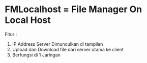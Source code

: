 # FMLocalhost = File Manager On Local Host

Fitur :
1. IP Address Server Dimunculkan di tampilan
2. Upload dan Download file dari server utama ke client
3. Berfungsi di 1 Jaringan
